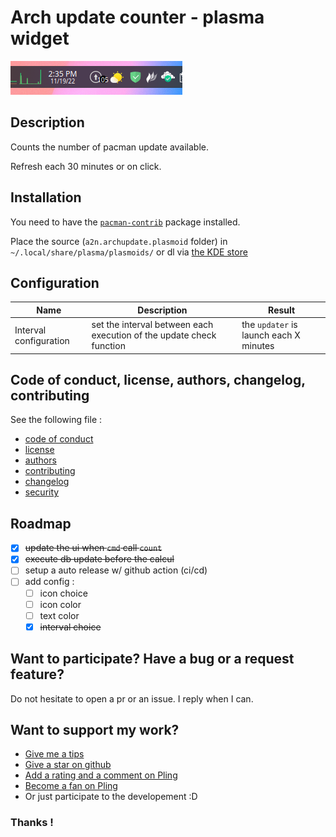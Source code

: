 # Arch update counter - plasma widget

![screenshot of the plugin](git-assets/img/screenshot.png)

## Description

Counts the number of pacman update available.

Refresh each 30 minutes or on click.

## Installation

You need to have the [`pacman-contrib`](https://archlinux.org/packages/community/x86_64/pacman-contrib/) package installed.

Place the source (`a2n.archupdate.plasmoid` folder) in `~/.local/share/plasma/plasmoids/` or dl via [the KDE store](https://www.pling.com/p/1940819/)

## Configuration

| Name | Description | Result |
|--|--|--|
| Interval configuration | set the interval between each execution of the update check function | the `updater` is launch each X minutes |

## Code of conduct, license, authors, changelog, contributing

See the following file :
- [code of conduct](CODE_OF_CONDUCT.md)
- [license](LICENSE)
- [authors](AUTHORS)
- [contributing](CONTRIBUTING.md)
- [changelog](CHANGELOG)
- [security](SECURITY.md)

## Roadmap

- [x] ~~update the ui when `cmd` call `count`~~
- [x] ~~execute db update before the calcul~~
- [ ] setup a auto release w/ github action (ci/cd)
- [ ] add config :
  - [ ] icon choice
  - [ ] icon color
  - [ ] text color
  - [x] ~~interval choice~~

## Want to participate? Have a bug or a request feature?

Do not hesitate to open a pr or an issue. I reply when I can.

## Want to support my work?

- [Give me a tips](https://ko-fi.com/a2n00)
- [Give a star on github](https://github.com/bouteillerAlan/archupdate)
- [Add a rating and a comment on Pling](https://www.pling.com/p/1940819/)
- [Become a fan on Pling](https://www.pling.com/p/1940819/)
- Or just participate to the developement :D

### Thanks !
